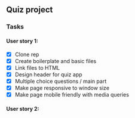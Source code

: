 ## Quiz project

### Tasks

#### User story 1:

- [x] Clone rep
- [x] Create boilerplate and basic files
- [x] Link files to HTML
- [x] Design header for quiz app
- [x] Multiple choice questions / main part
- [x] Make page responsive to window size
- [x] Make page mobile friendly with media queries

#### User story 2:
